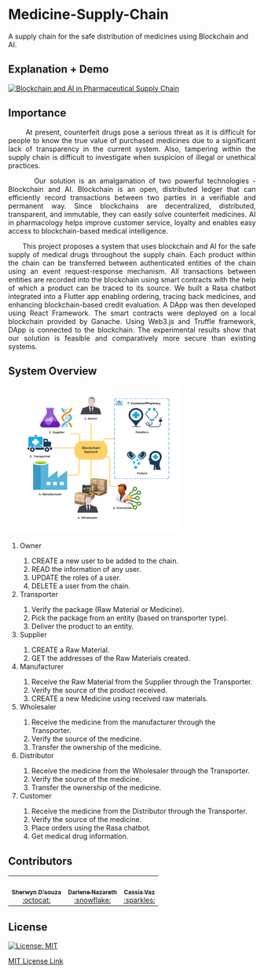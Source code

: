 # Medicine-Supply-Chain

A supply chain for the safe distribution of medicines using Blockchain and AI.

## Explanation + Demo
[![Blockchain and AI in Pharmaceutical Supply Chain](https://img.youtube.com/vi/uQZH6UH1lyY/0.jpg)](https://www.youtube.com/watch?v=uQZH6UH1lyY)

## Importance
<p align="justify">
&nbsp;&nbsp;&nbsp;&nbsp;&nbsp;&nbsp;&nbsp;At present, counterfeit drugs pose a serious threat as it is difficult for people to know the true value of purchased medicines due to a significant lack of transparency in the current system. Also, tampering within the supply chain is difficult to investigate when suspicion of illegal or unethical practices. 
</p>
<p align="justify">
&nbsp;&nbsp;&nbsp;&nbsp;&nbsp;&nbsp;&nbsp;Our solution is an amalgamation of two powerful technologies - Blockchain and AI. Blockchain is an open, distributed ledger that can efficiently record transactions between two parties in a verifiable and permanent way. Since blockchains are decentralized, distributed, transparent, and immutable, they can easily solve counterfeit medicines. AI in pharmacology helps improve customer service, loyalty and enables easy access to blockchain-based medical intelligence. 
</p>
<p align="justify">
&nbsp;&nbsp;&nbsp;&nbsp;&nbsp;&nbsp;&nbsp;This project proposes a system that uses blockchain and AI for the safe supply of medical drugs throughout the supply chain. Each product within the chain can be transferred between authenticated entities of the chain using an event request-response mechanism. All transactions between entities are recorded into the blockchain using smart contracts with the help of which a product can be traced to its source. We built a Rasa chatbot integrated into a Flutter app enabling ordering, tracing back medicines, and enhancing blockchain-based credit evaluation. A DApp was then developed using React Framework. The smart contracts were deployed on a local blockchain provided by Ganache. Using Web3.js and Truffle framework, DApp is connected to the blockchain. The experimental results show that our solution is feasible and comparatively more secure than existing systems.
</p>



## System Overview

<img src="assets/sys_overview.png" height="300px" width="350px"/>

<ol>
  <li>Owner</li>
  <ol>
    <li>CREATE a new user to be added to the chain.</li>
    <li>READ the information of any user.</li>
    <li>UPDATE the roles of a user.</li>
    <li>DELETE a user from the chain.</li>
  </ol>
  <li>Transporter</li>
  <ol>
    <li>Verify the package (Raw Material or Medicine).</li>
    <li>Pick the package from an entity (based on transporter type).</li>
    <li>Deliver the product to an entity.</li>
  </ol>
  <li>Supplier</li>
  <ol>
    <li>CREATE a Raw Material.</li>
    <li>GET the addresses of the Raw Materials created.</li>
  </ol>
  <li>Manufacturer</li>
  <ol>
    <li>Receive the Raw Material from the Supplier through the Transporter.</li>
    <li>Verify the source of the product received.</li>
    <li>CREATE a new Medicine using received raw materials.</li>
  </ol>
  <li>Wholesaler</li>
  <ol>
    <li>Receive the medicine from the manufacturer through the Transporter.</li>
    <li>Verify the source of the medicine.</li>
    <li>Transfer the ownership of the medicine.</li>
  </ol>
  <li>Distributor</li>
  <ol>
    <li>Receive the medicine from the Wholesaler through the Transporter.</li>
    <li>Verify the source of the medicine.</li>
    <li>Transfer the ownership of the medicine.</li>
  </ol>
  <li>Customer</li>
  <ol>
    <li>Receive the medicine from the Distributor through the Transporter.</li>
    <li>Verify the source of the medicine.</li>
    <li>Place orders using the Rasa chatbot.</li>
    <li>Get medical drug information.</li>
  </ol>
</ol>

## Contributors

<table>
  <tr>
    <td align="center"><a href="https://github.com/sherwyn11"><img src="https://avatars.githubusercontent.com/u/43489167?v=3?s=100" width="100px;" alt=""/><br /><sub><b>Sherwyn D'souza</b></sub></a><br /><a href="" title="">:octocat:</a></td>
    <td align="center"><a href="https://github.com/Darlene-Naz"><img src="https://avatars.githubusercontent.com/u/46684660?v=3?s=100" width="100px;" alt=""/><br /><sub><b>Darlene Nazareth</b></sub></a><br /><a href="" title="">:snowflake:</a></td>
    <td align="center"><a href="https://github.com/CassiaVaz"><img src="https://avatars.githubusercontent.com/u/54650944?v=3?s=100" width="100px;" alt=""/><br /><sub><b>Cassia Vaz</b></sub></a><br /><a href="" title="">:sparkles:</a></td></td>
  </tr>
 </table>

## License

[![License: MIT](https://img.shields.io/badge/License-MIT-yellow.svg?style=flat-square)](https://opensource.org/licenses/MIT)

[MIT License Link](https://github.com/sherwyn11/Medicine-Supply-Chain/blob/master/LICENSE)
